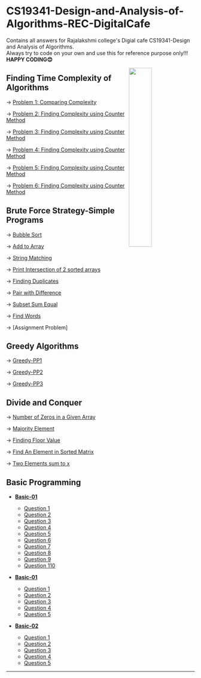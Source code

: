 # CS19341-Design-and-Analysis-of-Algorithms-REC-DigitalCafe
Contains all answers for Rajalakshmi college's Digial cafe CS19341-Design and Analysis of Algorithms.<br>
Always try to code on your own and use this for reference purpose only!!!<br>
**HAPPY CODING😊**

<img src="https://media0.giphy.com/media/zMukICnMEZmSf8zvXd/giphy.gif?cid=790b7611b53f6f1d38d0cc604cd45f03b7676322a5c6f38a&rid=giphy.gif&ct=g" align="right" width="35%" height="35%"></img>

## Finding Time Complexity of Algorithms

→ [Problem 1: Comparing Complexity](https://github.com/santhosh-programmer/CS19341-Design-and-Analysis-of-Algorithms-REC-DigitalCafe/blob/main/Finding-Time-Complexity-of-Algorithms/Problem-1:Comparing_Complexity.c)

→ [Problem 2: Finding Complexity using Counter Method](https://github.com/santhosh-programmer/CS19341-Design-and-Analysis-of-Algorithms-REC-DigitalCafe/blob/main/Finding-Time-Complexity-of-Algorithms/Problem-2:Finding_Complexity_using_Counter_Method.c)

→ [Problem 3: Finding Complexity using Counter Method](https://github.com/santhosh-programmer/CS19341-Design-and-Analysis-of-Algorithms-REC-DigitalCafe/blob/main/Finding-Time-Complexity-of-Algorithms/Problem-3:Finding_Complexity_using_Counter_method.c)

→ [Problem 4: Finding Complexity using Counter Method](https://github.com/santhosh-programmer/CS19341-Design-and-Analysis-of-Algorithms-REC-DigitalCafe/blob/main/Finding-Time-Complexity-of-Algorithms/Problem-4:Finding_Complexity_using_Counter_method.c)

→ [Problem 5: Finding Complexity using Counter Method](https://github.com/santhosh-programmer/CS19341-Design-and-Analysis-of-Algorithms-REC-DigitalCafe/blob/main/Finding-Time-Complexity-of-Algorithms/Problem-5:Finding_Complexity_using_Counter_Method.c)

→ [Problem 6: Finding Complexity using Counter Method](https://github.com/santhosh-programmer/CS19341-Design-and-Analysis-of-Algorithms-REC-DigitalCafe/blob/main/Finding-Time-Complexity-of-Algorithms/Problem-6:Finding_Complexity_using_Counter_method.c)

## Brute Force Strategy-Simple Programs

→ [Bubble Sort](https://github.com/santhosh-programmer/CS19341-Design-and-Analysis-of-Algorithms-REC-DigitalCafe/blob/main/Brute-Force-Strategy-Simple-Programs/Bubble_Sort.c)

→ [Add to Array](https://github.com/santhosh-programmer/CS19341-Design-and-Analysis-of-Algorithms-REC-DigitalCafe/blob/main/Brute-Force-Strategy-Simple-Programs/Add_to_Array.c)

→ [String Matching](https://github.com/santhosh-programmer/CS19341-Design-and-Analysis-of-Algorithms-REC-DigitalCafe/blob/main/Brute-Force-Strategy-Simple-Programs/String_Matching.c)

→ [Print Intersection of 2 sorted arrays](https://github.com/santhosh-programmer/CS19341-Design-and-Analysis-of-Algorithms-REC-DigitalCafe/blob/main/Brute-Force-Strategy-Simple-Programs/Print_Intersection_of_2_sorted_arrays.c)

→ [Finding Duplicates](https://github.com/santhosh-programmer/CS19341-Design-and-Analysis-of-Algorithms-REC-DigitalCafe/blob/main/Brute-Force-Strategy-Simple-Programs/Finding_Duplicates.c)

→ [Pair with Difference](https://github.com/santhosh-programmer/CS19341-Design-and-Analysis-of-Algorithms-REC-DigitalCafe/blob/main/Brute-Force-Strategy-Simple-Programs/Pair_with_Difference.c)

→ [Subset Sum Equal](https://github.com/santhosh-programmer/CS19341-Design-and-Analysis-of-Algorithms-REC-DigitalCafe/blob/main/Brute-Force-Strategy-Simple-Programs/Subset_Sum_Equal.c)

→ [Find Words](Brute-Force-Strategy-Simple-Programs/Find_Words.c)

→ [Assignment Problem]

## Greedy Algorithms

→ [Greedy-PP1](Greedy-Algorithms/Greedy-PP1.c)

→ [Greedy-PP2](Greedy-Algorithms/Greedy-PP2.c)

→ [Greedy-PP3](Greedy-Algorithms/Greedy-PP3.c)

## Divide and Conquer

→ [Number of Zeros in a Given Array](Divide-and-Conquer/Number_of_Zeros_in_a_Given_Array.c)

→ [Majority Element](Divide-and-Conquer/Majority_Element.c)

→ [Finding Floor Value](Divide-and-Conquer/Finding_Floor_Value.c)

→ [Find An Element in Sorted Matrix](Divide-and-Conquer/Find_An_Element_in_Sorted_Matrix.c)

→ [Two Elements sum to x](Divide-and-Conquer/Two_Elements_sum_to_x.c)

## Basic Programming

- [**Basic-01**](Basic-Programming/Basic-01)

   - [Question 1](Basic-Programming/BASIC/1.c)
   - [Question 2](Basic-Programming/BASIC/2.c)
   - [Question 3](Basic-Programming/BASIC/3.c)
   - [Question 4](Basic-Programming/BASIC/4.c)
   - [Question 5](Basic-Programming/BASIC/5.c)
   - [Question 6](Basic-Programming/BASIC/6.c)
   - [Question 7](Basic-Programming/BASIC/7.c)
   - [Question 8](Basic-Programming/BASIC/8.c)
   - [Question 9](Basic-Programming/BASIC/9.c)
   - [Question 110](Basic-Programming/BASIC/10.c)

- [**Basic-01**](Basic-Programming/Basic-01)

   - [Question 1](Basic-Programming/Basic-01/1.c)
   - [Question 2](Basic-Programming/Basic-01/2.c)
   - [Question 3](Basic-Programming/Basic-01/3.c)
   - [Question 4](Basic-Programming/Basic-01/4.c)
   - [Question 5](Basic-Programming/Basic-01/5.c)
 
 - [**Basic-02**](Basic-Programming/Basic-02)

   - [Question 1](Basic-Programming/Basic-02/1.c)
   - [Question 2](Basic-Programming/Basic-02/2.c)
   - [Question 3](Basic-Programming/Basic-02/3.c)
   - [Question 4](Basic-Programming/Basic-02/4.c)
   - [Question 5](Basic-Programming/Basic-02/5.c)
 <hr>
